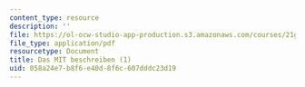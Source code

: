 ```yaml
---
content_type: resource
description: ''
file: https://ol-ocw-studio-app-production.s3.amazonaws.com/courses/21g-410-advanced-german-professional-communication-spring-2017/058a24e7b8f6e40d8f6c607dddc23d19_21G_410s17_W05_M12.pdf
file_type: application/pdf
resourcetype: Document
title: Das MIT beschreiben (1)
uid: 058a24e7-b8f6-e40d-8f6c-607dddc23d19
---
```

